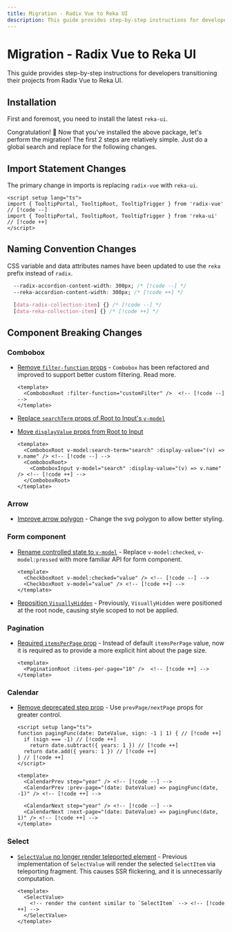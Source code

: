 ```yaml
---
title: Migration - Radix Vue to Reka UI
description: This guide provides step-by-step instructions for developers transitioning their projects from Radix Vue to Reka UI.
---
```


# Migration - Radix Vue to Reka UI

<Description>
This guide provides step-by-step instructions for developers transitioning their projects from Radix Vue to Reka UI.
</Description>

## Installation

First and foremost, you need to install the latest `reka-ui`.

<InstallationTabs value="reka-ui" />

Congratulation! 🎉 Now that you've installed the above package, let's perform the migration! The first 2 steps are relatively simple. Just do a global search and replace for the following changes.

## Import Statement Changes

The primary change in imports is replacing `radix-vue` with `reka-ui`.

```vue
<script setup lang="ts">
import { TooltipPortal, TooltipRoot, TooltipTrigger } from 'radix-vue' // [!code --]
import { TooltipPortal, TooltipRoot, TooltipTrigger } from 'reka-ui' // [!code ++]
</script>
```

## Naming Convention Changes

CSS variable and data attributes names have been updated to use the `reka` prefix instead of `radix`.

```css
  --radix-accordion-content-width: 300px; /* [!code --] */
  --reka-accordion-content-width: 300px; /* [!code ++] */

  [data-radix-collection-item] {} /* [!code --] */
  [data-reka-collection-item] {} /* [!code ++] */
```

## Component Breaking Changes

### Combobox

- [Remove `filter-function` props](https://github.com/unovue/reka-ui/commit/ee8a3f2366a5c27c2bf1cc0a1ecbb0fea559a9f7) - `Combobox` has been refactored and improved to support better custom filtering. Read more.

  ```vue
  <template>
    <ComboboxRoot :filter-function="customFilter" />  <!-- [!code --] -->
  </template>
  ```

- [Replace `searchTerm` props of Root to Input's `v-model`](https://github.com/unovue/reka-ui/commit/e1bab6598c3533dfbf6a86ad26b471ab826df069#diff-833593a5ce28a8c3fabc7d77462b116405e25df2b93bcab449798b5799e73474)
- [Move `displayValue` props from Root to Input](https://github.com/unovue/reka-ui/commit/e1bab6598c3533dfbf6a86ad26b471ab826df069#diff-833593a5ce28a8c3fabc7d77462b116405e25df2b93bcab449798b5799e73474)

  ```vue
  <template>
    <ComboboxRoot v-model:search-term="search" :display-value="(v) => v.name" /> <!-- [!code --] -->
    <ComboboxRoot>
      <ComboboxInput v-model="search" :display-value="(v) => v.name" /> <!-- [!code ++] -->
    </ComboboxRoot>
  </template>
  ```

### Arrow

- [Improve arrow polygon](https://github.com/unovue/reka-ui/commit/ac8f3c34760f4c9c0f952ecd027b32951b9c416c) - Change the svg polygon to allow better styling.

### Form component

- [Rename controlled state to `v-model`](https://github.com/unovue/reka-ui/commit/87aa5ba6016fa7a98f02ea43062212906b2633a0) - Replace `v-model:checked`, `v-model:pressed` with more familiar API for form component.

  ```vue
  <template>
    <CheckboxRoot v-model:checked="value" /> <!-- [!code --] -->
    <CheckboxRoot v-model="value" /> <!-- [!code ++] -->
  </template>
  ```

- [Reposition `VisuallyHidden`](https://github.com/unovue/reka-ui/commit/107389a9c230d2c94232887b9cbe2710222564aa) - Previously, `VisuallyHidden` were positioned at the root node, causing style scoped to not be applied.

### Pagination

- [Required `itemsPerPage` prop](https://github.com/unovue/reka-ui/commit/37bba0c26a3cbe7e7e3e4ac36770be3ef5224f0c) - Instead of default `itemsPerPage` value, now it is required as to provide a more explicit hint about the page size.

  ```vue
  <template>
    <PaginationRoot :items-per-page="10" />  <!-- [!code ++] -->
  </template>
  ```

### Calendar

- [Remove deprecated step prop](https://github.com/unovue/reka-ui/commit/ec146dd8fa0f95f64baf0b29c3424ee31cfb9666) - Use `prevPage/nextPage` props for greater control.

  ```vue
  <script setup lang="ts">
  function pagingFunc(date: DateValue, sign: -1 | 1) { // [!code ++]
    if (sign === -1) // [!code ++]
      return date.subtract({ years: 1 }) // [!code ++]
    return date.add({ years: 1 }) // [!code ++]
  } // [!code ++]
  </script>

  <template>
    <CalendarPrev step="year" /> <!-- [!code --] -->
    <CalendarPrev :prev-page="(date: DateValue) => pagingFunc(date, -1)" /> <!-- [!code ++] -->

    <CalendarNext step="year" /> <!-- [!code --] -->
    <CalendarNext :next-page="(date: DateValue) => pagingFunc(date, 1)" /> <!-- [!code ++] -->
  </template>
  ```

### Select

- [`SelectValue` no longer render teleported element](https://github.com/unovue/reka-ui/commit/6a623484d610cc3b7c1a23a77c253c8e95cef518) - Previous implementation of `SelectValue` will render the selected `SelectItem` via teleporting fragment. This causes SSR flickering, and it is unnecessarily computation.

  ```vue
  <template>
    <SelectValue>
      <!-- render the content similar to `SelectItem` --> <!-- [!code ++] -->
    </SelectValue>
  </template>
  ```
